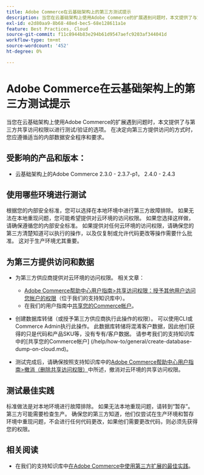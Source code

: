 ```yaml
---
title: Adobe Commerce在云基础架构上的第三方测试提示
description: 当您在云基础架构上使用Adobe Commerce的扩展遇到问题时，本文提供了与第三方共享访问权限以进行测试/验证的选项。
exl-id: e2d80aa9-8b68-48ed-bec5-68e128611a1e
feature: Best Practices, Cloud
source-git-commit: f11c8944b83e294b61d9547aefc9203af344041d
workflow-type: tm+mt
source-wordcount: '452'
ht-degree: 0%

---
```


# Adobe Commerce在云基础架构上的第三方测试提示

当您在云基础架构上使用Adobe Commerce的扩展遇到问题时，本文提供了与第三方共享访问权限以进行测试/验证的选项。
在决定向第三方提供访问的方式时，您应遵循适当的内部数据安全程序和要求。

## 受影响的产品和版本：

* 云基础架构上的Adobe Commerce 2.3.0 - 2.3.7-p1， 2.4.0 - 2.4.3

## 使用哪些环境进行测试

根据您的内部安全标准，您可以选择在本地环境中进行第三方故障排除。 如果无法在本地重现问题，您可能希望提供对云环境的访问权限。 如果您选择这样做，请确保遵循您的内部安全标准。 如果提供对任何云环境的访问权限，请确保您的第三方清楚知道可以执行的操作，以及仅复制或允许代码更改等操作需要什么批准。 这对于生产环境尤其重要。

## 为第三方提供访问和数据

* 为第三方供应商提供对云环境的访问权限。 相关文章：

   * [Adobe Commerce帮助中心用户指南>共享访问权限：授予其他用户访问您帐户的权限](/help/help-center-guide/help-center/magento-help-center-user-guide.md#shared-access)（位于我们的支持知识库中）。
   * 在我们的用户指南中[共享您的Commerce帐户](https://docs.magento.com/user-guide/magento/magento-account-share.html)。

* 创建数据库转储（或授予第三方供应商执行此操作的权限）。 可以使用CLI或Commerce Admin执行此操作。 此数据库转储将混淆客户数据，因此他们获得的只是代码和产品SKU等，没有专有/客户数据。 请参考我们的支持知识库中的[共享您的Commerce帐户] (/help/how-to/general/create-database-dump-on-cloud.md)。
* 测试完成后，请确保按照支持知识库中的[Adobe Commerce帮助中心用户指南>撤消（删除共享访问权限）](/help/help-center-guide/help-center/magento-help-center-user-guide.md#revoke-shared-access)中所述，撤消对云环境的共享访问权限。

## 测试最佳实践

标准做法是对本地环境进行故障排除。 如果无法本地重现问题，请转到“暂存”。 第三方可能需要检查生产。 确保您的第三方知道，他们仅尝试在生产环境和暂存环境中重现问题，不会进行任何代码更改，如果他们需要更改代码，则必须先获得您的权限。

## 相关阅读

* 在我们的支持知识库中[在Adobe Commerce中使用第三方扩展的最佳实践](https://support.magento.com/hc/en-us/articles/360042361152-Best-Practices-for-using-third-party-extensions-in-Magento)。
